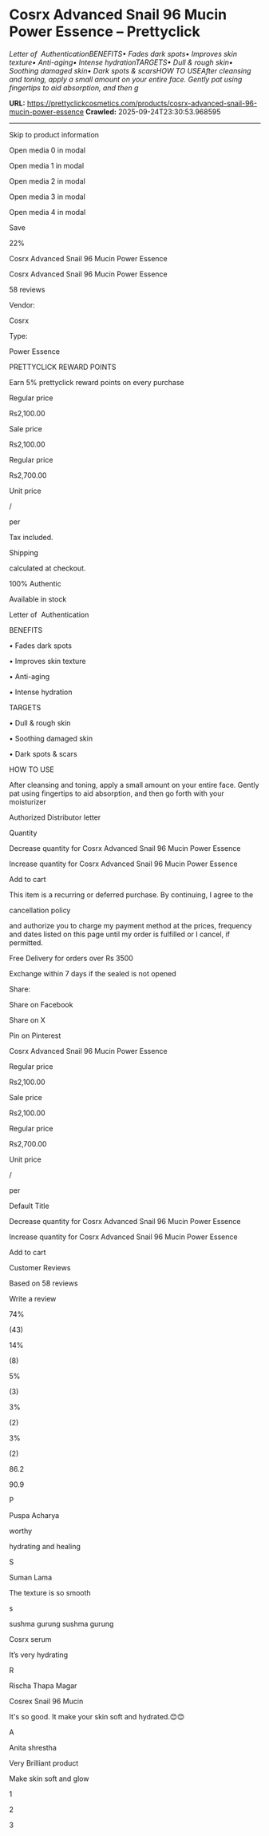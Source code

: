 # Cosrx Advanced Snail 96 Mucin Power Essence – Prettyclick

*Letter of  AuthenticationBENEFITS• Fades dark spots• Improves skin texture• Anti-aging• Intense hydrationTARGETS• Dull &amp; rough skin• Soothing damaged skin• Dark spots &amp; scarsHOW TO USEAfter cleansing and toning, apply a small amount on your entire face. Gently pat using fingertips to aid absorption, and then g*

**URL:** https://prettyclickcosmetics.com/products/cosrx-advanced-snail-96-mucin-power-essence
**Crawled:** 2025-09-24T23:30:53.968595

---

Skip to product information

Open media 0 in modal

Open media 1 in modal

Open media 2 in modal

Open media 3 in modal

Open media 4 in modal

Save

22%

Cosrx Advanced Snail 96 Mucin Power Essence

Cosrx Advanced Snail 96 Mucin Power Essence

58 reviews

Vendor:

Cosrx

Type:

Power Essence

PRETTYCLICK REWARD POINTS

Earn 5% prettyclick reward points on every purchase

Regular price

Rs2,100.00

Sale price

Rs2,100.00

Regular price

Rs2,700.00

Unit price

/

per

Tax included.

Shipping

calculated at checkout.

100% Authentic

Available in stock

Letter of  Authentication

BENEFITS

• Fades dark spots

• Improves skin texture

• Anti-aging

• Intense hydration

TARGETS

• Dull & rough skin

• Soothing damaged skin

• Dark spots & scars

HOW TO USE

After cleansing and toning, apply a small amount on your entire face. Gently pat using fingertips to aid absorption, and then go forth with your moisturizer

Authorized Distributor letter

Quantity

Decrease quantity for Cosrx Advanced Snail 96 Mucin Power Essence

Increase quantity for Cosrx Advanced Snail 96 Mucin Power Essence

Add to cart

This item is a recurring or deferred purchase. By continuing, I agree to the

cancellation policy

and authorize you to charge my payment method at the prices, frequency and dates listed on this page until my order is fulfilled or I cancel, if permitted.

Free Delivery for orders over Rs 3500

Exchange within 7 days if the sealed is not opened

Share:

Share on Facebook

Share on X

Pin on Pinterest

Cosrx Advanced Snail 96 Mucin Power Essence

Regular price

Rs2,100.00

Sale price

Rs2,100.00

Regular price

Rs2,700.00

Unit price

/

per

Default Title

Decrease quantity for Cosrx Advanced Snail 96 Mucin Power Essence

Increase quantity for Cosrx Advanced Snail 96 Mucin Power Essence

Add to cart

Customer Reviews

Based on 58 reviews

Write a review

74%

(43)

14%

(8)

5%

(3)

3%

(2)

3%

(2)

86.2

90.9

P

Puspa Acharya

worthy

hydrating  and healing

S

Suman Lama

The texture is so smooth

s

sushma gurung sushma gurung

Cosrx serum

It’s very hydrating

R

Rischa Thapa Magar

Cosrex Snail 96 Mucin

It's so good. It make your skin soft and hydrated.😊😊

A

Anita shrestha

Very Brilliant product

Make skin soft and glow

1

2

3